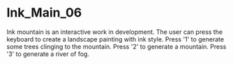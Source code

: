 # Ink_Main_06
Ink mountain is an interactive work in development. The user can press the keyboard to create a landscape painting with ink style.
Press '1' to generate some trees clinging to the mountain.
Press '2' to generate a mountain.
Press '3' to generate a river of fog.
